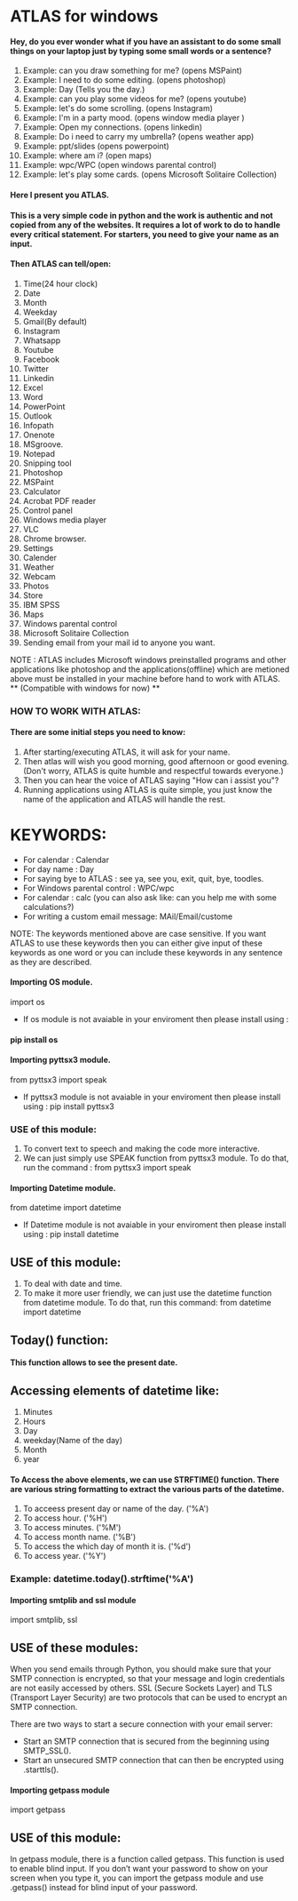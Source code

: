 # ATLAS for windows
#### Hey, do you ever wonder what if you have an assistant to do some small things on your laptop just by typing some small words or a sentence?
1. Example: can you draw something for me?
   (opens MSPaint)
2. Example: I need to do some editing.
   (opens photoshop)
3. Example: Day 
   (Tells you the day.)
4. Example: can you play some videos for me?
   (opens youtube)
5. Example: let's do some scrolling.
   (opens Instagram)
6. Example: I'm in a party mood.
   (opens window media player )
7. Example: Open my connections.
   (opens linkedin)
8. Example: Do i need to carry my umbrella?
   (opens weather app)
9. Example: ppt/slides
   (opens powerpoint)
10. Example: where am i?
    (open maps)
11. Example: wpc/WPC
    (open windows parental control)
12. Example: let's play some cards. 
    (opens Microsoft Solitaire Collection)

#### Here I present you ATLAS.
#### This is a very simple code in python and the work is authentic and not copied from any of the     websites. It requires a lot of work to do to handle every critical statement. For starters, you need to give your name as an input.
#### Then ATLAS can tell/open:
1. Time(24 hour clock)
2. Date 
3. Month 
4. Weekday
5. Gmail(By default)
6. Instagram
7. Whatsapp
8. Youtube
9. Facebook
10. Twitter
11. Linkedin
12. Excel
13. Word
14. PowerPoint
15. Outlook
16. Infopath
17. Onenote
18. MSgroove.
19. Notepad
20. Snipping tool
21. Photoshop
22. MSPaint
23. Calculator
24. Acrobat PDF reader
25. Control panel
26. Windows media player
27. VLC
28. Chrome browser.
29. Settings
30. Calender
31. Weather
32. Webcam
33. Photos
34. Store
35. IBM SPSS
36. Maps
37. Windows parental control
38. Microsoft Solitaire Collection
39. Sending email from your mail id to anyone you want.

NOTE : ATLAS includes Microsoft windows preinstalled programs and other applications like photoshop and the applications(offline) which are metioned above must be installed in your machine before hand to work with ATLAS.
** (Compatible with windows for now) **


### HOW TO WORK WITH ATLAS:
#### There are some initial steps you need to know:
1. After starting/executing ATLAS, it will ask for your name.
2. Then atlas will wish you good morning, good afternoon or good evening. (Don't                                                  worry, ATLAS is quite humble and respectful towards everyone.)
3. Then you can hear the voice of ATLAS saying "How can i assist you"?
4. Running applications using ATLAS is quite simple, you just know the name of the application and ATLAS will handle the rest.

# KEYWORDS:
* For calendar : Calendar
* For day name : Day
* For saying bye to ATLAS : see ya, see you, exit, quit, bye, toodles.
* For Windows parental control : WPC/wpc
* For calendar : calc (you can also ask like: can you help me with some calculations?)
* For writing a custom email message: MAil/Email/custome 

NOTE: The keywords mentioned above are case sensitive. If you want ATLAS to use these keywords then you can either give input of these keywords as one word or you can include these keywords in any sentence as they are described.

#### Importing OS module.
import os


* If os module is not avaiable in your enviroment then please install using :
#### pip install os


#### Importing pyttsx3 module.
from pyttsx3 import speak

* If pyttsx3 module is not avaiable in your enviroment then please install using : pip install pyttsx3

### USE of this module:
1. To convert text to speech and making the code more interactive.
2. We can just simply use SPEAK function from pyttsx3 module. To do that, run the command : from pyttsx3 import speak


#### Importing Datetime module.
from datetime import datetime

* If Datetime module is not avaiable in your enviroment then please install using : pip install datetime

## USE of this module:
1. To deal with date and time.
2. To make it more user friendly, we can just use the datetime function from datetime module. To do that, run this command:        from datetime import datetime

## Today() function: 

#### This function allows to see the present date.

## Accessing elements of datetime like:
1. Minutes
2. Hours
3. Day
4. weekday(Name of the day)
5. Month
6. year

#### To Access the above elements, we can use STRFTIME() function. There are various string formatting to extract the various parts of the datetime.
1. To acceess present day or name of the day. ('%A')
2. To access hour. ('%H')
3. To access minutes. ('%M')
4. To access month name. ('%B')
5. To access the which day of month it is. ('%d')
6. To access year. ('%Y')

### Example: datetime.today().strftime('%A') 

#### Importing smtplib and ssl module

import smtplib, ssl

## USE of these modules:
When you send emails through Python, you should make sure that your SMTP connection is encrypted, so that your message and login credentials are not easily accessed by others. SSL (Secure Sockets Layer) and TLS (Transport Layer Security) are two protocols that can be used to encrypt an SMTP connection.

There are two ways to start a secure connection with your email server:

* Start an SMTP connection that is secured from the beginning using SMTP_SSL().
* Start an unsecured SMTP connection that can then be encrypted using .starttls().

#### Importing getpass module

import getpass

## USE of this module:

In getpass module, there is a function called getpass. This function is used to enable blind input. If you don’t want your password to show on your screen when you type it, you can import the getpass module and use .getpass() instead for blind input of your password.

